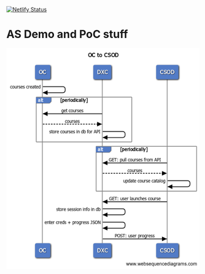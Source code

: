 [![Netlify Status](https://api.netlify.com/api/v1/badges/0d995928-d6dc-4408-a823-f4b3a741d27a/deploy-status)](https://app.netlify.com/sites/as-react-demo/deploys)

# AS Demo and PoC stuff

<img src="sequence.png">
